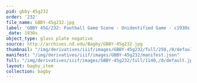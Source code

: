 ```yaml
---
pid: gbby-45g232
order: '232'
file_name: GBBY-45g232.jpg
label: 'GBBY 45G/232: Football Game Scene - Unidentified Game - c1930s'
_date: 1930s
object_type: glass plate negative
source: http://archives.nd.edu/Bagby/GBBY-45g232.jpg
thumbnail: "/img/derivatives/iiif/images/GBBY-45g232/full/250,/0/default.jpg"
manifest: "/img/derivatives/iiif/images/GBBY-45g232/manifest.json"
full: "/img/derivatives/iiif/images/GBBY-45g232/full/1140,/0/default.jpg"
layout: bagby_item
collection: bagby
---
```

